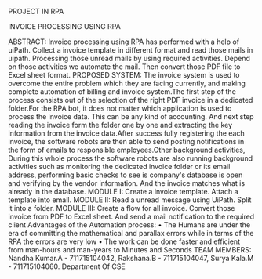 PROJECT  IN  RPA

INVOICE PROCESSING USING RPA

ABSTRACT: Invoice processing using RPA has performed with a help of uiPath. Collect a invoice template in different format and read those mails in uipath. Processing those unread mails by using required activities. Depend on those activities we automate the mail. Then convert those PDF file to Excel sheet format.
PROPOSED SYSTEM: The invoice system is used to overcome the entire problem which they are facing currently, and making complete automation of billing and invoice system.The first step of the process consists out of the selection of the right PDF invoice in a dedicated folder.For the RPA bot, it does not matter which application is used to process the invoice data. This can be any kind of accounting. And next step reading the invoice form the folder one by one and extracting the key information from the invoice data.After success fully registering the each invoice, the software robots are then able to send posting notifications in the form of emails to responsible employees.Other background activities, During this whole process the software robots are also running background activities such as monitoring the dedicated invoice folder or its email address, performing basic checks to see is company's database is open and verifying by the vendor information. And the invoice matches what is already in the database.
MODULE I: Create a invoice template. Attach a template into email. 
MODULE II: Read a unread message using UiPath. Split it into a folder.
 MODULE III: Create a flow for all invoice. Convert those invoice from PDF to Excel sheet. And send a mail notification to the required client
Advantages of the Automation process:
 • The Humans are under the era of committing the mathematical and parallax errors while in terms of the RPA the errors are very low 
• The work can be done faster and efficient from man-hours and man-years to Minutes and Seconds
TEAM MEMBERS: Nandha Kumar.A - 711715104042, Rakshana.B - 711715104047, Surya Kala.M - 711715104060. Department Of CSE

